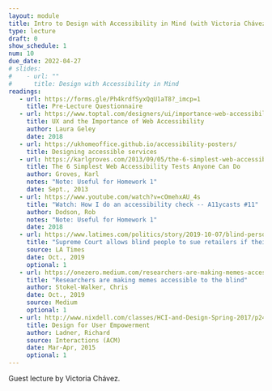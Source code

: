```yaml
---
layout: module
title: Intro to Design with Accessibility in Mind (with Victoria Chávez)
type: lecture
draft: 0
show_schedule: 1
num: 10
due_date: 2022-04-27
# slides:
#    - url: ""
#      title: Design with Accessibility in Mind
readings:
   - url: https://forms.gle/Ph4krdfSyxQqU1aT8?_imcp=1
     title: Pre-Lecture Questionnaire
   - url: https://www.toptal.com/designers/ui/importance-web-accessibility
     title: UX and the Importance of Web Accessibility
     author: Laura Geley
     date: 2018
   - url: https://ukhomeoffice.github.io/accessibility-posters/
     title: Designing accessible services
   - url: https://karlgroves.com/2013/09/05/the-6-simplest-web-accessibility-tests-anyone-can-do
     title: The 6 Simplest Web Accessibility Tests Anyone Can Do
     author: Groves, Karl
     notes: "Note: Useful for Homework 1"
     date: Sept., 2013
   - url: https://www.youtube.com/watch?v=cOmehxAU_4s
     title: "Watch: How I do an accessibility check -- A11ycasts #11"
     author: Dodson, Rob
     notes: "Note: Useful for Homework 1"
     date: 2018
   - url: https://www.latimes.com/politics/story/2019-10-07/blind-person-dominos-ada-supreme-court-disabled
     title: "Supreme Court allows blind people to sue retailers if their websites are not accessible"
     source: LA Times
     date: Oct., 2019
     optional: 1
   - url: https://onezero.medium.com/researchers-are-making-memes-accessible-to-the-blind-46b9ef0550da
     title: "Researchers are making memes accessible to the blind"
     author: Stokel-Walker, Chris 
     date: Oct., 2019
     source: Medium
     optional: 1
   - url: http://www.nixdell.com/classes/HCI-and-Design-Spring-2017/p24-ladner.pdf
     title: Design for User Empowerment
     author: Ladner, Richard
     source: Interactions (ACM)
     date: Mar-Apr, 2015
     optional: 1
---
```


Guest lecture by Victoria Chávez.
